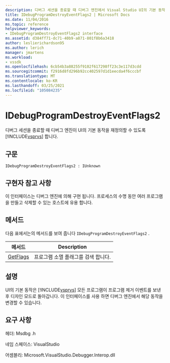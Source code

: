 ```yaml
---
description: 디버그 세션을 종료할 때 디버그 엔진에서 Visual Studio UI의 기본 동작을 재정의할 수 있도록 합니다.
title: IDebugProgramDestroyEventFlags2 | Microsoft Docs
ms.date: 11/04/2016
ms.topic: reference
helpviewer_keywords:
- IDebugProgramDestroyEventFlags2 interface
ms.assetid: d384ff71-dc71-40b9-a871-801f8b6a3418
author: leslierichardson95
ms.author: lerich
manager: jmartens
ms.workload:
- vssdk
ms.openlocfilehash: 6cb54b3a88255f9102f617298ff23c3e117d3cdd
ms.sourcegitcommit: f2916d8fd296b92cc402597d1d1eecda4f6cccbf
ms.translationtype: MT
ms.contentlocale: ko-KR
ms.lasthandoff: 03/25/2021
ms.locfileid: "105084235"
---
```

# <a name="idebugprogramdestroyeventflags2"></a>IDebugProgramDestroyEventFlags2
디버그 세션을 종료할 때 디버그 엔진이 UI의 기본 동작을 재정의할 수 있도록 [!INCLUDE[vsprvs](../../../code-quality/includes/vsprvs_md.md)] 합니다.

## <a name="syntax"></a>구문

```
IDebugProgramDestroyEventFlags2 : IUnknown
```

## <a name="notes-for-implementers"></a>구현자 참고 사항
 이 인터페이스는 디버그 엔진에 의해 구현 됩니다. 프로세스의 수명 동안 여러 프로그램을 만들고 삭제할 수 있는 호스트에 유용 합니다.

## <a name="methods"></a>메서드
 다음 표에서는의 메서드를 보여 줍니다 `IDebugProgramDestroyEventFlags2` .

|메서드|Description|
|------------|-----------------|
|[GetFlags](../../../extensibility/debugger/reference/idebugprogramdestroyeventflags2-getflags.md)|프로그램 소멸 플래그를 검색 합니다.|

## <a name="remarks"></a>설명
 UI의 기본 동작은 [!INCLUDE[vsprvs](../../../code-quality/includes/vsprvs_md.md)] 모든 프로그램이 프로그램 제거 이벤트를 보낸 후 디자인 모드로 돌아갑니다. 이 인터페이스를 사용 하면 디버그 엔진에서 해당 동작을 변경할 수 있습니다.

## <a name="requirements"></a>요구 사항
 헤더: Msdbg .h

 네임 스페이스: VisualStudio

 어셈블리: Microsoft.VisualStudio.Debugger.Interop.dll
